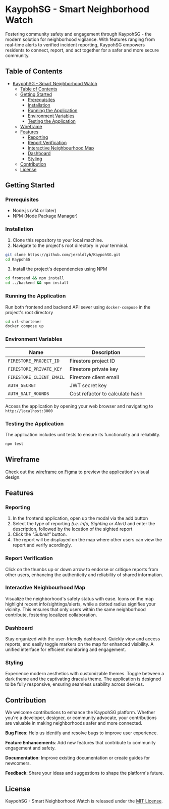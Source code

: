 # KaypohSG - Smart Neighborhood Watch

Fostering community safety and engagement through KaypohSG - the modern solution for neighborhood vigilance. With features ranging from real-time alerts to verified incident reporting, KaypohSG empowers residents to connect, report, and act together for a safer and more secure community.

## Table of Contents

- [KaypohSG - Smart Neighborhood Watch](#kaypohsg---smart-neighborhood-watch)
  - [Table of Contents](#table-of-contents)
  - [Getting Started](#getting-started)
    - [Prerequisites](#prerequisites)
    - [Installation](#installation)
    - [Running the Application](#running-the-application)
    - [Environment Variables](#environment-variables)
    - [Testing the Application](#testing-the-application)
  - [Wireframe](#wireframe)
  - [Features](#features)
    - [Reporting](#reporting)
    - [Report Verification](#report-verification)
    - [Interactive Neighbourhood Map](#interactive-neighbourhood-map)
    - [Dashboard](#dashboard)
    - [Styling](#styling)
  - [Contribution](#contribution)
  - [License](#license)

## Getting Started

### Prerequisites

- Node.js (v14 or later)
- NPM (Node Package Manager)

### Installation

1. Clone this repository to your local machine.
2. Navigate to the project's root directory in your terminal.

```bash
git clone https://github.com/jeraldlyh/KaypohSG.git
cd KaypohSG
```

3. Install the project's dependencies using NPM

```bash
cd frontend && npm install
cd ../backend && npm install
```

### Running the Application

Run both frontend and backend API sever using `docker-compose` in the project's root directory

```bash
cd url-shortener
docker compose up
```

### Environment Variables

| Name                     | Description                     |
| ------------------------ | ------------------------------- |
| `FIRESTORE_PROJECT_ID`   | Firestore project ID            |
| `FIRESTORE_PRIVATE_KEY`  | Firestore private key           |
| `FIRESTORE_CLIENT_EMAIL` | Firestore client email          |
| `AUTH_SECRET`            | JWT secret key                  |
| `AUTH_SALT_ROUNDS`       | Cost refactor to calculate hash |

Access the application by opening your web browser and navigating to `http://localhost:3000`

### Testing the Application

The application includes unit tests to ensure its functionality and reliability.

```bash
npm test
```

## Wireframe

Check out the [wireframe on Figma](https://www.figma.com/file/IjtDvpsHNY6Fl6lspjV5SW/Govtech-NDI?type=design&node-id=2%3A262&mode=design&t=332hGDUHoQ4nxEJs-1) to preview the application's visual design.

## Features

### Reporting

1. In the frontend application, open up the modal via the add button
2. Select the type of reporting _(i.e. Info, Sighting or Alert)_ and enter the description, followed by the location of the sighted report
3. Click the _"Submit"_ button.
4. The report will be displayed on the map where other users can view the report and verify acordingly.

### Report Verification

Click on the thumbs up or down arrow to endorse or critique reports from other users, enhancing the authenticity and reliability of shared information.

### Interactive Neighbourhood Map

Visualize the neighborhood's safety status with ease. Icons on the map highlight recent info/sightings/alerts, while a dotted radius signifies your vicinity. This ensures that only users within the same neighborhood contribute, fostering localized collaboration.

### Dashboard

Stay organized with the user-friendly dashboard. Quickly view and access reports, and easily toggle markers on the map for enhanced visibility. A unified interface for efficient monitoring and engagement.

### Styling

Experience modern aesthetics with customizable themes. Toggle between a dark theme and the captivating dracula theme. The application is designed to be fully responsive, ensuring seamless usability across devices.

## Contribution

We welcome contributions to enhance the KaypohSG platform. Whether you're a developer, designer, or community advocate, your contributions are valuable in making neighborhoods safer and more connected.

**Bug Fixes**: Help us identify and resolve bugs to improve user experience.

**Feature Enhancements**: Add new features that contribute to community engagement and safety.

**Documentation**: Improve existing documentation or create guides for newcomers.

**Feedback**: Share your ideas and suggestions to shape the platform's future.

## License

KaypohSG - Smart Neighborhood Watch is released under the [MIT License](LICENSE).
